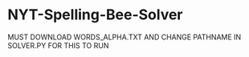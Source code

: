 # NYT-Spelling-Bee-Solver

MUST DOWNLOAD WORDS_ALPHA.TXT AND CHANGE PATHNAME IN SOLVER.PY FOR THIS TO RUN


